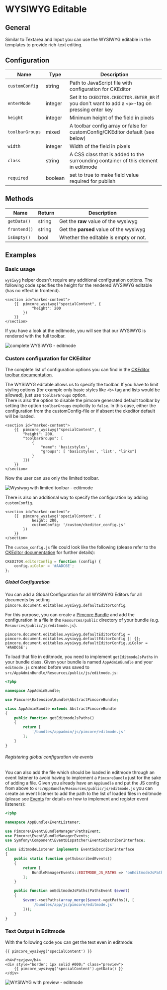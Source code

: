 # WYSIWYG Editable

## General

Similar to Textarea and Input you can use the WYSIWYG editable in the templates to provide rich-text editing.
 
## Configuration

| Name            | Type    | Description                                                                        |
|-----------------|---------|------------------------------------------------------------------------------------|
| `customConfig`  | string  | Path to JavaScript file with configuration for CKEditor                            |
| `enterMode`     | integer | Set it to `CKEDITOR.CKEDITOR.ENTER_BR` if you don't want to add a `<p>`-tag on pressing enter key  |
| `height`        | integer | Minimum height of the field in pixels                                              |
| `toolbarGroups` | mixed   | A toolbar config array or false for customConfig/CKEditor default (see below)                                                 |
| `width`         | integer | Width of the field in pixels                                                       |
| `class`         | string  | A CSS class that is added to the surrounding container of this element in editmode |
| `required`      | boolean | set to true to make field value required for publish                               |

## Methods

| Name        | Return | Description                           |
|-------------|--------|---------------------------------------|
| `getData()` | string  | Get the __raw__ value of the wysiwyg          |
| `frontend()` | string  | Get the __parsed__ value of the wysiwyg           |
| `isEmpty()` | bool   | Whether the editable is empty or not. |

## Examples

### Basic usage

`wysiwyg` helper doesn't require any additional configuration options.
The following code specifies the height for the rendered WYSIWYG editable (has no effect in frontend).

```twig
<section id="marked-content">
    {{  pimcore_wysiwyg("specialContent", {
            "height": 200
        }) 
    }}
</section>
```

If you have a look at the editmode, you will see that our WYSIWYG is rendered with the full toolbar.

![complete WYSIWYG - editmode](../../img/editables_wysiwyg_basic_editmode.png)


### Custom configuration for CKEditor

The complete list of configuration options you can find in the [CKEditor toolbar documentation](http://docs.ckeditor.com/#!/guide/dev_toolbar).

The WYSIWYG editable allows us to specify the toolbar. 
If you have to limit styling options (for example only basic styles like `<b>` tag and lists would be allowed), just use `toolbarGroups` option.  
There is also the option to disable the pimcore generated default toolbar by setting the option `toolbarGroups` explicitly to `false`. In this case,
either the configuration from the customConfig-file or if absent the ckeditor default will be loaded.

```twig
<section id="marked-content">
    {{  pimcore_wysiwyg("specialContent", {
        "height": 200,
        "toolbarGroups": [
            {
                "name": 'basicstyles',
                "groups": [ 'basicstyles', 'list', "links"]
            }
        ]}) 
    }}
</section>
```

Now the user can use only the limited toolbar.

![Wysiwyg with limited toolbar - editmode](../../img/editables_wysiwyg_toolbar_editmode.png)


There is also an additional way to specify the configuration by adding `customConfig`. 

```twig
<section id="marked-content">
    {{  pimcore_wysiwyg('specialContent', {
            height: 200,
            customConfig: '/custom/ckeditor_config.js'
        })
    }}
</section>
```

The `custom_config.js` file could look like the following (please refer to the [CKEditor documentation](https://docs.ckeditor.com/ckeditor4/docs/#!/guide/dev_configuration-section-using-a-custom-configuration-file) for further details):

```js
CKEDITOR.editorConfig = function (config) {
    config.uiColor = '#AADC6E';
};
```

##### Global Configuration

You can add a Global Configuration for all WYSIWYG Editors for all documents by setting `pimcore.document.editables.wysiwyg.defaultEditorConfig`.

For this purpose, you can create a [Pimcore Bundle](../../20_Extending_Pimcore/13_Bundle_Developers_Guide) and add the
configuration in a file in the `Resources/public` directory  of your bundle (e.g. `Resources/public/js/editmode.js`).

```
pimcore.document.editables.wysiwyg.defaultEditorConfig = pimcore.document.editables.wysiwyg.defaultEditorConfig || {};
pimcore.document.editables.wysiwyg.defaultEditorConfig.uiColor = '#AADC6E';
```

To load that file in editmode, you need to implement `getEditmodeJsPaths` in your bundle class. Given your bundle is named
`AppAdminBundle` and your `editmode.js` created before was saved to `src/AppAdminBundle/Resources/public/js/editmode.js`:
 
```php
<?php

namespace AppAdminBundle;

use Pimcore\Extension\Bundle\AbstractPimcoreBundle;

class AppAdminBundle extends AbstractPimcoreBundle
{
    public function getEditmodeJsPaths()
    {
        return [
            '/bundles/appadmin/js/pimcore/editmode.js'
        ];
    }
}
```


###### Registering global configuration via events

You can also add the file which should be loaded in editmode through an event listener to avoid having to implement a 
`PimcoreBundle` just for the sake of adding a file. Given you already have an `AppBundle` and put the JS config from above
to `src/AppBundle/Resources/public/js/editmode.js` you can create an event listener to add the path to the list of loaded
files in editmode (please see [Events](../../20_Extending_Pimcore/11_Event_API_and_Event_Manager.md) for details on how
to implement and register event listeners):

```php
<?php

namespace AppBundle\EventListener;

use Pimcore\Event\BundleManager\PathsEvent;
use Pimcore\Event\BundleManagerEvents;
use Symfony\Component\EventDispatcher\EventSubscriberInterface;

class EditmodeListener implements EventSubscriberInterface
{
    public static function getSubscribedEvents()
    {
        return [
            BundleManagerEvents::EDITMODE_JS_PATHS => 'onEditmodeJsPaths'
        ];
    }

    public function onEditmodeJsPaths(PathsEvent $event)
    {
        $event->setPaths(array_merge($event->getPaths(), [
            '/bundles/app/js/pimcore/editmode.js'
        ]));
    }
}
```


### Text Output in Editmode

With the following code you can get the text even in editmode:

```twig
{{ pimcore_wysiwyg('specialContent') }}

<h4>Preview</h4>
<div style="border: 1px solid #000;" class="preview">
    {{ pimcore_wysiwyg('specialContent').getData() }}
</div>
```

![WYSIWYG with preview - editmode](../../img/editables_wysiwyg_with_preview_editmode.png)

